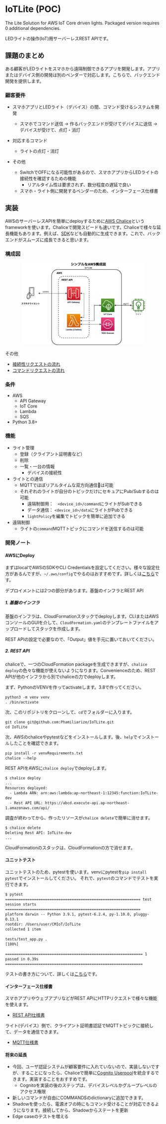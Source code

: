 # IoTLite (POC)

The Lite Solution for AWS IoT Core driven lights. Packaged version requires 0 additional dependencies.

LEDライトの操作(IoT)用サーバーレスREST APIです。

## 課題のまとめ
ある顧客がLEDライトをスマホから遠隔制御できるアプリを開発します。アプリまたはデバイス側の開発は別のベンダーで対応します。こちらで、バックエンド開発を提供します。

### 顧客要件
- スマホアプリとLEDライト（デバイス）の間、コマンド受けるシステムを開発
  - スマホでコマンド送信 -> 作るバックエンドが受けてデバイスに送信 -> デバイスが受けて、点灯・消灯

- 対応するコマンド
  - ライトの点灯・消灯

- その他
  - SwitchでOFFになる可能性があるので、スマホアプリからLEDライトの接続性を確認するための機能
    - リアルタイム性は要求されず、数分程度の遅延で良い
  - スマホ・ライト側に開発するベンダーのため、インターフェース仕様書

## 実装
AWSのサーバーレスAPIを簡単にdeployするために[AWS Chalice](https://aws.github.io/chalice/)というframeworkを使います。Chaliceで開発スピードも速いです。Chaliceで様々な延長機能もあります。例えば、[SDK](https://aws.github.io/chalice/topics/sdks.html)なども自動的に生成できます。これで、バックエンドがスムーズに成長できると思います。

### 構成図
<p align="center">
  <img src="simplediagram.png" width="400"/>
</p>

その他
- [接続性リクエストの流れ](availability.png)
- [コマンドリクエストの流れ](command.png)

### 条件
- AWS
  - API Gateway
  - IoT Core
  - Lambda
  - SQS
- Python 3.8+

### 機能

- ライト管理
  - 登録（クライアント証明書など）
  - 削除
  - 一覧・一台の情報
    - デバイスの接続性
- ライトとの通信
  - MQTTでほぼリアルタイムな双方向通信は可能
  - それぞれのライトが自分のトピックだけにセキュアにPub/Subするのは可能
    - 遠隔制御用：　`<device_id>/command`にライトがSubできる
    - データ通信： `<device_id>/data`にライトがPubできる
    - `lightPolicy`を編集でトピックを簡単に追加できる
- 遠隔制御
  - ライトの`command`MQTTトピックにコマンドを送信するのは可能

### 開発ノート

#### AWSにDeploy

まずはlocalでAWSのSDKやCLI Credentialsを設定してください。様々な設定仕方があるんですが、`~/.aws/config`でやるのはおすすめです。詳しくは[こちら](https://aws.github.io/chalice/quickstart.html#credentials)です。

デプロイメントには2つの部分があります。基盤のインフラとREST API

##### 1. 基盤のインフラ

基盤のインフラは、CloudFormationスタックでdeployします。CLIまたはAWSコンソールのGUIを介して、`CloudFormation.yaml`のテンプレートファイルをアップロードしてスタックを作成します。

REST APIの設定で必要なので、「Output」値を手元に置いておいてください。

##### 2. REST API

chaliceで、一つのCloudFormation packageを生成できますが、`chalice deploy`の色々な機能が使えないようになります。Convenienceのため、REST APIが他のインフラから別でchaliceの力でdeployします。

まず、PythonのVENVを作ってactivateします。3.8で作ってください。

```
python3 -m venv venv
. /bin/activate
```

次、このリポジトリをクローンして、`cd`でフォルダーに入ります。

```
git clone git@github.com:Phamiliarize/IoTLite.git
cd IoTLite
```

次、AWSのchaliceやpytestなどをインストールします。後、`help`でインストールしたことを確認できます。

```
pip install -r venvRequirements.txt
chalice --help
```

REST APIをAWSに`chalice deploy`でdeployします。

```
$ chalice deploy
...
Resources deployed:
  - Lambda ARN: arn:aws:lambda:ap-northeast-1:12345:function:IoTLite-dev
  - Rest API URL: https://abcd.execute-api.ap-northeast-1.amazonaws.com/api/
```

調査が終わってから、作ったリソースが`chalice delete`で簡単に消せます。

```
$ chalice delete
Deleting Rest API: IoTLite-dev
...
```

CloudFormationのスタックは、CloudFormationの方で消せます。

#### ユニットテスト

ユニットテストのため、pytestを使います。venvにpytestを`pip install pytest`でインストールしてください。
それで、`pytest`のコマンドでテストを実行できます。

```
$ pytest
============================================================= test session starts =============================================================
platform darwin -- Python 3.9.1, pytest-6.2.4, py-1.10.0, pluggy-0.13.1
rootdir: /Users/user/CMIoT/IoTLite
collected 1 item                                                                                                                              

tests/test_app.py .                                                                                                                     [100%]

============================================================== 1 passed in 0.39s ==============================================================
```

テストの書き方について、詳しくは[こちら](https://aws.github.io/chalice/topics/testing.html)です。


#### インターフェース仕様書

スマホアプリやウェブアプリなどがREST APIにHTTPリクエストで様々な機能を使えます。
- [REST API仕様書](https://docs.google.com/document/d/1fnjy7iLFiI1Ft5a_Mmju6QddofU-WDel18-SHy0zIek/edit?usp=sharing)

ライト(デバイス）側で、クライアント証明書認証でMQTTトピックに接続して、データを通信できます。
- [MQTT仕様書](https://docs.google.com/document/d/1jazI5Go3qY8vfn5BJwxOZe2O8fKrb4ZMOFMKz2UryVw/edit?usp=sharing)

#### 将来の延長
- 今回、ユーザ認証システムが顧客要件に入れていないので、実装しないですが、することになったら、Chaliceで簡単に[Cognito Userpool](https://aws.github.io/chalice/topics/authorizers.html#amazon-cognito-user-pools)を統合するできます。実装することをおすすめです。
  - Cognitoを実装の後のステップは、デバイスレベルかグループレベルのアクセス権限
- 新しいコマンドが自由にCOMMANDSのdictionaryに追加できます。
- Shadowを使ったら、電源オフの時にもコマンド受けることが対応できるようになります。接続してから、Shadowからステートを更新
- Edge caseのテストを増える